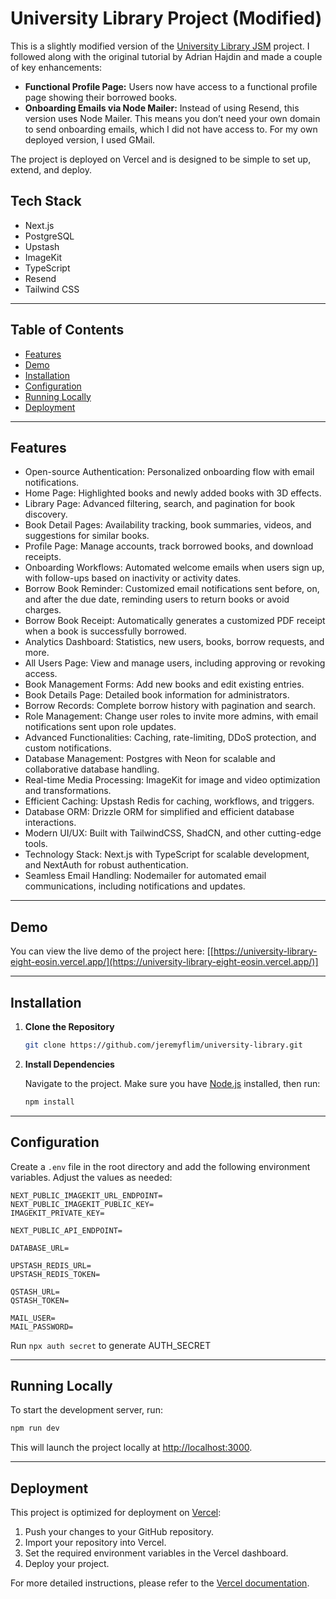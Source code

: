# University Library Project (Modified)

This is a slightly modified version of the [University Library JSM](https://github.com/adrianhajdin/university-library-jsm/tree/main) project. I followed along with the original tutorial by Adrian Hajdin and made a couple of key enhancements:

- **Functional Profile Page:** Users now have access to a functional profile page showing their borrowed books.
- **Onboarding Emails via Node Mailer:** Instead of using Resend, this version uses Node Mailer. This means you don’t need your own domain to send onboarding emails, which I did not have access to. For my own deployed version, I used GMail.

The project is deployed on Vercel and is designed to be simple to set up, extend, and deploy.
## Tech Stack

- Next.js
- PostgreSQL
- Upstash
- ImageKit
- TypeScript
- Resend
- Tailwind CSS
  
---

## Table of Contents

- [Features](#features)
- [Demo](#demo)
- [Installation](#installation)
- [Configuration](#configuration)
- [Running Locally](#running-locally)
- [Deployment](#deployment)

---

## Features

- Open-source Authentication: Personalized onboarding flow with email notifications.
- Home Page: Highlighted books and newly added books with 3D effects.
- Library Page: Advanced filtering, search, and pagination for book discovery.
- Book Detail Pages: Availability tracking, book summaries, videos, and suggestions for similar books.
- Profile Page: Manage accounts, track borrowed books, and download receipts.
- Onboarding Workflows: Automated welcome emails when users sign up, with follow-ups based on inactivity or activity dates.
- Borrow Book Reminder: Customized email notifications sent before, on, and after the due date, reminding users to return books or avoid charges.
- Borrow Book Receipt: Automatically generates a customized PDF receipt when a book is successfully borrowed.
- Analytics Dashboard: Statistics, new users, books, borrow requests, and more.
- All Users Page: View and manage users, including approving or revoking access.
- Book Management Forms: Add new books and edit existing entries.
- Book Details Page: Detailed book information for administrators.
- Borrow Records: Complete borrow history with pagination and search.
- Role Management: Change user roles to invite more admins, with email notifications sent upon role updates.
- Advanced Functionalities: Caching, rate-limiting, DDoS protection, and custom notifications.
- Database Management: Postgres with Neon for scalable and collaborative database handling.
- Real-time Media Processing: ImageKit for image and video optimization and transformations.
- Efficient Caching: Upstash Redis for caching, workflows, and triggers.
- Database ORM: Drizzle ORM for simplified and efficient database interactions.
- Modern UI/UX: Built with TailwindCSS, ShadCN, and other cutting-edge tools.
- Technology Stack: Next.js with TypeScript for scalable development, and NextAuth for robust authentication.
- Seamless Email Handling: Nodemailer for automated email communications, including notifications and updates.

---

## Demo

You can view the live demo of the project here:
[[https://university-library-eight-eosin.vercel.app/](https://university-library-eight-eosin.vercel.app/)]

---

## Installation

1. **Clone the Repository**

   ```bash
   git clone https://github.com/jeremyflim/university-library.git
   ```

2. **Install Dependencies**

   Navigate to the project. Make sure you have [Node.js](https://nodejs.org/) installed, then run:

   ```bash
   npm install
   ```

---

## Configuration

Create a `.env` file in the root directory and add the following environment variables. Adjust the values as needed:

```env
NEXT_PUBLIC_IMAGEKIT_URL_ENDPOINT=
NEXT_PUBLIC_IMAGEKIT_PUBLIC_KEY=
IMAGEKIT_PRIVATE_KEY=

NEXT_PUBLIC_API_ENDPOINT=

DATABASE_URL=

UPSTASH_REDIS_URL=
UPSTASH_REDIS_TOKEN=

QSTASH_URL=
QSTASH_TOKEN=

MAIL_USER=
MAIL_PASSWORD=
```

Run `npx auth secret` to generate AUTH_SECRET

---

## Running Locally

To start the development server, run:

```bash
npm run dev
```

This will launch the project locally at [http://localhost:3000](http://localhost:3000).

---

## Deployment

This project is optimized for deployment on [Vercel](https://vercel.com/):

1. Push your changes to your GitHub repository.
2. Import your repository into Vercel.
3. Set the required environment variables in the Vercel dashboard.
4. Deploy your project.

For more detailed instructions, please refer to the [Vercel documentation](https://vercel.com/docs).
